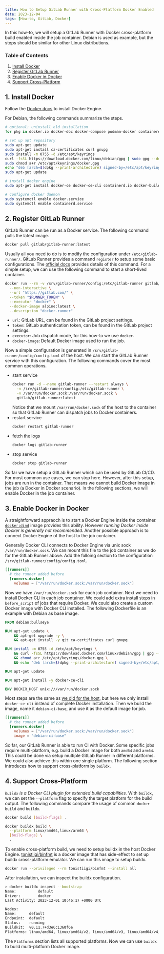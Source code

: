 ```yaml
---
title: How to Setup GitLab Runner with Cross-Platform Docker Enabled
date: 2023-12-04
tags: [How-to, GitLab, Docker]
---
```


In this how-to, we will setup a GitLab Runner with Docker cross-platform build enabled inside the job container. Debian is used as example, but the steps should be similar for other Linux distributions.

### Table of Contents

1. [Install Docker](#1-install-docker)
1. [Register GitLab Runner](#2-register-gitlab-runner)
1. [Enable Docker in Docker](#3-enable-docker-in-docker)
1. [Support Cross-Platform](#4-support-cross-platform)

## 1. Install Docker

Follow the [Docker docs](https://docs.docker.com/engine/install/) to install Docker Engine.

For Debian, the following commands summarize the steps.

```sh
# optional: uninstall old installation
for pkg in docker.io docker-doc docker-compose podman-docker containerd runc; do sudo apt-get remove $pkg; done

# set up apt repository
sudo apt-get update
sudo apt-get install ca-certificates curl gnupg
sudo install -m 0755 -d /etc/apt/keyrings
curl -fsSL https://download.docker.com/linux/debian/gpg | sudo gpg --dearmor -o /etc/apt/keyrings/docker.gpg
sudo chmod a+r /etc/apt/keyrings/docker.gpg
echo "deb [arch=$(dpkg --print-architecture) signed-by=/etc/apt/keyrings/docker.gpg] https://download.docker.com/linux/debian $(. /etc/os-release && echo "$VERSION_CODENAME") stable" | sudo tee /etc/apt/sources.list.d/docker.list > /dev/null
sudo apt-get update

# install docker engine
sudo apt-get install docker-ce docker-ce-cli containerd.io docker-buildx-plugin docker-compose-plugin

# configure docker daemon
sudo systemctl enable docker.service
sudo systemctl enable containerd.service
```

## 2. Register GitLab Runner

GitLab Runner can be run as a Docker service. The following command pulls the latest image.

```sh
docker pull gitlab/gitlab-runner:latest
```

Usually all you need to do is to modify the configuration under `/etc/gitlab-runner/`. GitLab Runner provides a command `register` to setup some basic configurations. The [official docs](https://docs.gitlab.com/runner/register/?tab=Docker) provides details of this command. For a simple setup, we can use the following command to start a short-lived container.

```sh
docker run --rm -v /srv/gitlab-runner/config:/etc/gitlab-runner gitlab/gitlab-runner register \
  --non-interactive \
  --url "https://gitlab.com/" \
  --token "$RUNNER_TOKEN" \
  --executor "docker" \
  --docker-image alpine:latest \
  --description "docker-runner"
```

- `url`: GitLab URL, can be found in the GitLab project settings.
- `token`: GitLab authentication token, can be found in the GitLab project settings.
- `executor`: Job dispatch mode, for this how-to we use `docker`.
- `docker-image`: Default Docker image used to run the job.

Now a simple configuration is generated in `/srv/gitlab-runner/config/config.toml` of the host. We can start the GitLab Runner service with this configuration. The following commands cover the most common operations.

- start service
  ```sh
  docker run -d --name gitlab-runner --restart always \
    -v /srv/gitlab-runner/config:/etc/gitlab-runner \
    -v /var/run/docker.sock:/var/run/docker.sock \
    gitlab/gitlab-runner:latest
  ```
  Notice that we mount `/var/run/docker.sock` of the host to the container so that GitLab Runner can dispatch jobs to Docker containers.
- restart service
  ```sh
  docker restart gitlab-runner
  ```
- fetch the logs
  ```sh
  docker logs gitlab-runner
  ```
- stop service
  ```sh
  docker stop gitlab-runner
  ```

So far we have setup a GitLab Runner which can be used by GitLab CI/CD. For most common use cases, we can stop here. However, after this setup, jobs are run in the container. That means we cannot build Docker image in the job (a Docker in Docker scenario). In the following sections, we will enable Docker in the job container.

## 3. Enable Docker in Docker

A straightforward appraoch is to start a Docker Engine inside the container. [`docker:dind`](https://hub.docker.com/_/docker) image provides this ability. However _running Docker inside Docker is generally not recommended_. Another possible approach is to connect Docker Engine of the host to the job container.

Generally Docker CLI connects to Docker Engine via unix sock `/var/run/docker.sock`. We can mount this file to the job container as we do for the GitLab Runner above. Add the folloing section to the configuration `/srv/gitlab-runner/config/config.toml`.

```toml
[[runners]]
  # the runner added before
  [runners.docker]
    volumes = ["/var/run/docker.sock:/var/run/docker.sock"]
```

Now we have `/var/run/docker.sock` for each job container. Next we need to install Docker CLI in each job container. We could add extra install steps in `before_script` of jobs that require Docker. We could also create a custom Docker image with Docker CLI installed. The following Dockerfile is an example with Debian as base image.

```dockerfile
FROM debian:bullseye

RUN apt-get update \
    && apt-get upgrade -y \
    && apt-get install -y git ca-certificates curl gnupg

RUN install -m 0755 -d /etc/apt/keyrings \
    && curl -fsSL https://download.docker.com/linux/debian/gpg | gpg --dearmor -o /etc/apt/keyrings/docker.gpg \
    && chmod a+r /etc/apt/keyrings/docker.gpg \
    && echo "deb [arch=$(dpkg --print-architecture) signed-by=/etc/apt/keyrings/docker.gpg] https://download.docker.com/linux/debian $(. /etc/os-release && echo "$VERSION_CODENAME") stable" | tee /etc/apt/sources.list.d/docker.list > /dev/null

RUN apt-get update

RUN apt-get install -y docker-ce-cli

ENV DOCKER_HOST unix:///var/run/docker.sock
```

Most steps are the same as [we did for the host](#1-install-docker), but here we only install `docker-ce-cli` instead of complete Docker installation. Then we build the image, name it `debian-ci-base`, and use it as the default image for job.

```toml
[[runners]]
  # the runner added before
  [runners.docker]
    volumes = ["/var/run/docker.sock:/var/run/docker.sock"]
    image = "debian-ci-base"
```

So far, our GitLab Runner is able to run CI with Docker. Some specific jobs require multi-platform, e.g. build a Docker image for both `amd64` and `arm64`. This could be done via setup multiple GitLab Runner in different platforms. We could also achieve this within one single platform. The following section introduces how to support cross-platform by `buildx`.

## 4. Support Cross-Platform

_`buildx` is a Docker CLI plugin for extended build capabilities._ With `buildx`, we can set the `--platform` flag to specify the target platform for the build output. The following commands compare the usage of common `docker build` and `buildx`.

```sh
docker build [build-flags] .

docker buildx build \
  --platform linux/amd64,linux/arm64 \
  [build-flags] \
  .
```

To enable cross-platform build, we need to setup buildx in the host Docker Engine. [tonistiigi/binfmt](https://github.com/tonistiigi/binfmt) is a docker image that has side-effect to set up buildx cross-platform emulator. We can run this image to setup buildx.

```sh
docker run --privileged --rm tonistiigi/binfmt --install all
```

After installation, we can inspect the buildx configuration.

```sh
> docker buildx inspect --bootstrap
Name:          default
Driver:        docker
Last Activity: 2023-12-01 10:46:17 +0000 UTC

Nodes:
Name:      default
Endpoint:  default
Status:    running
Buildkit:  v0.11.7+d3e6c1360f6e
Platforms: linux/amd64, linux/amd64/v2, linux/amd64/v3, linux/amd64/v4, linux/386, linux/arm64, linux/riscv64, linux/ppc64, linux/ppc64le, linux/s390x, linux/mips64le, linux/mips64, linux/arm/v7, linux/arm/v6
```

The `Platforms` section lists all supported platforms. Now we can use `buildx` to build multi-platform Docker image.
